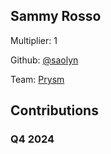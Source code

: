 
## Sammy Rosso
Multiplier: 1

Github: [@saolyn](https://github.com/saolyn)

Team: [Prysm](https://github.com/Prysmaticlabs/Prysm/pulls?q=author%3Asaolyn)

## Contributions

### Q4 2024

